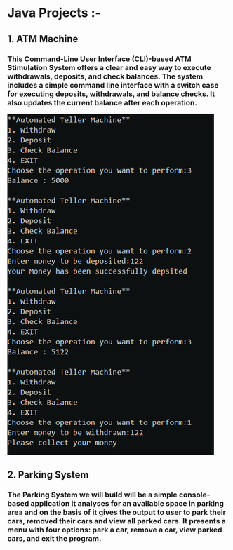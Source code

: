 # Java Projects :- 

## 1. ATM Machine
### This Command-Line User Interface (CLI)-based ATM Stimulation System offers a clear and easy way to execute withdrawals, deposits, and check balances. The system includes a simple command line interface with a switch case for executing deposits, withdrawals, and balance checks. It also updates the current balance after each operation.

![](https://github.com/v-Star55/Java_Projects/blob/main/atm%20Demo.png)

## 2. Parking System
### The Parking System we will build will be a simple console-based application it analyses for an available space in parking area and on the basis of it gives the output to user to park their cars, removed their cars and view all parked cars. It presents a menu with four options: park a car, remove a car, view parked cars, and exit the program. 

